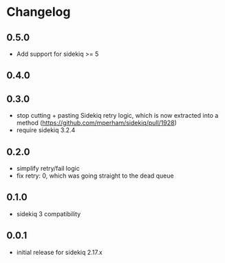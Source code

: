 # Changelog

## 0.5.0
* Add support for sidekiq >= 5

## 0.4.0

## 0.3.0
* stop cutting + pasting Sidekiq retry logic, which is now extracted into a method (https://github.com/mperham/sidekiq/pull/1928)
* require sidekiq 3.2.4

## 0.2.0
* simplify retry/fail logic
* fix retry: 0, which was going straight to the dead queue

## 0.1.0

* sidekiq 3 compatibility

## 0.0.1

* initial release for sidekiq 2.17.x

